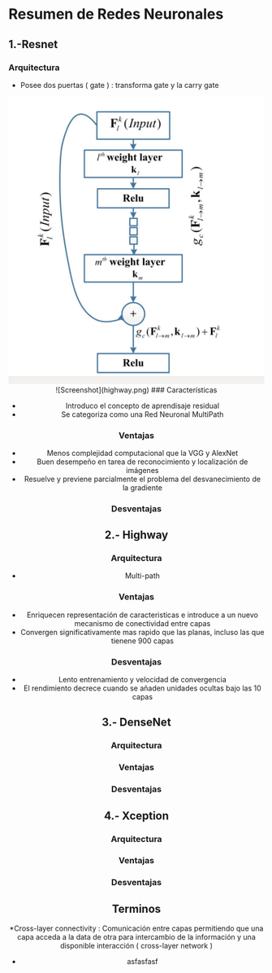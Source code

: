 # Resumen de Redes Neuronales 

## 1.-Resnet

### Arquitectura

* Posee dos puertas ( gate ) : transforma gate y la carry gate
<center><img src="highway.png")><center>
![Screenshot](highway.png) 
### Características

* Introduco el concepto de aprendisaje residual
* Se categoriza como una Red Neuronal MultiPath



### Ventajas

* Menos complejidad computacional que la VGG y AlexNet 
* Buen desempeño en tarea de reconocimiento y localización de imágenes
* Resuelve y previene parcialmente el problema del desvanecimiento de la gradiente

### Desventajas



## 2.- Highway 

### Arquitectura

* Multi-path 

### Ventajas

*  Enriquecen representación de caracteristicas e introduce a un nuevo mecanismo de conectividad entre capas
*  Convergen significativamente mas rapido que las planas, incluso las que tienene 900 capas

### Desventajas

* Lento entrenamiento y velocidad de convergencia
* El rendimiento decrece cuando se añaden unidades ocultas bajo las 10 capas

## 3.- DenseNet

### Arquitectura

### Ventajas


### Desventajas


## 4.- Xception

### Arquitectura

### Ventajas


### Desventajas




## Terminos

*Cross-layer connectivity : Comunicación entre capas permitiendo que una capa acceda a la data de otra para intercambio de la información y una disponible interacción ( cross-layer network )
* asfasfasf

